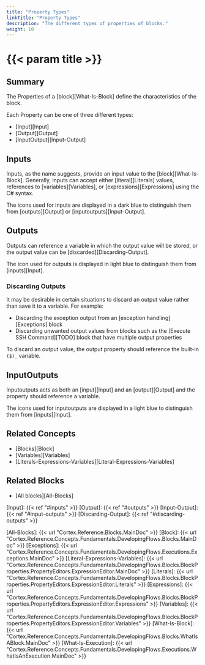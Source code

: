 ```yaml
---
title: "Property Types"
linkTitle: "Property Types"
description: "The different types of properties of blocks."
weight: 10
---
```


# {{< param title >}}

## Summary

The Properties of a [block][What-Is-Block] define the characteristics of the block.

Each Property can be one of three different types:

* [Input][Input]
* [Output][Output]
* [InputOutput][Input-Output]

## Inputs

Inputs, as the name suggests, provide an input value to the [block][What-Is-Block]. Generally, inputs can accept either [literal][Literals] values, references to [variables][Variables], or [expressions][Expressions] using the C# syntax.

The icons used for inputs are displayed in a dark blue to distinguish them from [outputs][Output] or [inputoutputs][Input-Output].

## Outputs

Outputs can reference a variable in which the output value will be stored, or the output value can be [discarded][Discarding-Output].

The icon used for outputs is displayed in light blue to distinguish them from [inputs][Input].

### Discarding Outputs

It may be desirable in certain situations to discard an output value rather than save it to a variable. For example:

* Discarding the exception output from an [exception handling][Exceptions] block
* Discarding unwanted output values from blocks such as the [Execute SSH Command][TODO] block that have multiple output properties

To discard an output value, the output property should reference the built-in `($)_` variable.

## InputOutputs

Inputoutputs acts as both an [input][Input] and an [output][Output] and the property should reference a variable.

The icons used for inputoutputs are displayed in a light blue to distinguish them from [inputs][Input].

## Related Concepts

* [Blocks][Block]
* [Variables][Variables]
* [Literals-Expressions-Variables][Literal-Expressions-Variables]

## Related Blocks

* [All blocks][All-Blocks]

[Input]: {{< ref "#inputs" >}}
[Output]: {{< ref "#outputs" >}}
[Input-Output]: {{< ref "#input-outputs" >}}
[Discarding-Output]: {{< ref "#discarding-outputs" >}}

[All-Blocks]: {{< url "Cortex.Reference.Blocks.MainDoc" >}}
[Block]: {{< url "Cortex.Reference.Concepts.Fundamentals.DevelopingFlows.Blocks.MainDoc" >}}
[Exceptions]: {{< url "Cortex.Reference.Concepts.Fundamentals.DevelopingFlows.Executions.Exceptions.MainDoc" >}}
[Literal-Expressions-Variables]: {{< url "Cortex.Reference.Concepts.Fundamentals.DevelopingFlows.Blocks.BlockProperties.PropertyEditors.ExpressionEditor.MainDoc" >}}
[Literals]: {{< url "Cortex.Reference.Concepts.Fundamentals.DevelopingFlows.Blocks.BlockProperties.PropertyEditors.ExpressionEditor.Literals" >}}
[Expressions]: {{< url "Cortex.Reference.Concepts.Fundamentals.DevelopingFlows.Blocks.BlockProperties.PropertyEditors.ExpressionEditor.Expressions" >}}
[Variables]: {{< url "Cortex.Reference.Concepts.Fundamentals.DevelopingFlows.Blocks.BlockProperties.PropertyEditors.ExpressionEditor.Variables" >}}
[What-Is-Block]: {{< url "Cortex.Reference.Concepts.Fundamentals.DevelopingFlows.Blocks.WhatIsABlock.MainDoc" >}}
[What-Is-Execution]: {{< url "Cortex.Reference.Concepts.Fundamentals.DevelopingFlows.Executions.WhatIsAnExecution.MainDoc" >}}
